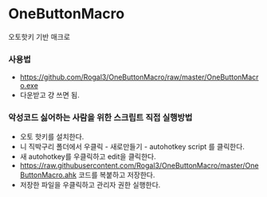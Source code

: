 # OneButtonMacro
오토핫키 기반 매크로

### 사용법
* https://github.com/Rogal3/OneButtonMacro/raw/master/OneButtonMacro.exe
* 다운받고 걍 쓰면 됨.



### 악성코드 싫어하는 사람을 위한 스크립트 직접 실행방법
* 오토 핫키를 설치한다.
* 니 직박구리 폴더에서 우클릭 - 새로만들기 - autohotkey script 를 클릭한다.
* 새 autohotkey를 우클릭하고 edit을 클릭한다.
* https://raw.githubusercontent.com/Rogal3/OneButtonMacro/master/OneButtonMacro.ahk 코드를 복붙하고 저장한다.
* 저장한 파일을 우클릭하고 관리자 권한 실행한다.
